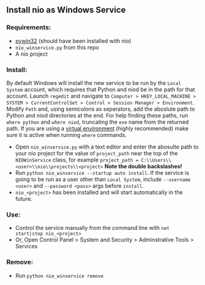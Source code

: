 ## Install nio as Windows Service

### Requirements:
- [pywin32](https://pypi.org/project/pywin32/) (should have been installed with nio)
- `nio_winservice.py` from this repo
- A nio project

### Install:
By default Windows will install the new service to be run by the `Local System` account, which requires that Python and niod be in the path for that account. Launch `regedit` and navigate to `Computer > HKEY_LOCAL_MACHINE > SYSTEM > CurrentControlSet > Control > Session Manager > Environment`. Modify `Path` and, using semicolons as seperators, add the aboslute path to Python and niod directories at the end. For help finding these paths, run `where python` and `where niod`, truncating the `exe` name from the returned path. If you are using a [virtual environment](https://docs.n.io/deployment/best-practices/) (highly recommended) make sure it is active when running `where` commands.
- Open `nio_winservice.py` with a text editor and enter the abosulte path to your nio project for the value of `project_path` near the top of the `NIOWinService` class, for example `project_path = C:\\Users\\<user>\\nio\\projects\\<project>` **Note the double backslashes!**
- Run `python nio_winservice --startup auto install`. If the service is going to be run as a user other than `Local System`, include `--username <user>` and `--password <pass>` args before `install`.
- `nio_<project>` has been installed and will start automatically in the future.

### Use:
- Control the service manually from the command line with `net start|stop nio_<project>`
- Or, Open Control Panel > System and Security > Adminstrative Tools > Services

### Remove:
- Run `python nio_winservice remove`

